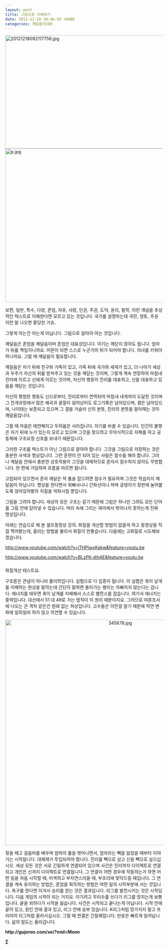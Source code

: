 ```yaml
---
layout: post
title: 그림으로 이해하기
date: 2012-12-18 10:46:58 +0900
categories: 깨달음의대화
---
```

 <img alt="20121218092117756.jpg" src="assets/attach/images/198/857/299/20121218092117756.jpg" width="550" height="361" />



 <img alt="p.jpg" src="assets/attach/images/198/857/299/p.jpg" width="600" height="491" />





 보편, 일반, 특수, 다양, 존엄, 자유, 사랑, 인권, 주권, 도덕, 윤리, 철학, 이런 개념을 추상적인 텍스트로 이해한다면 모르고 있는 것입니다. 국가를 설명하는데 국민, 영토, 주권 이런 말 나오면 황당한 거죠. 

 그렇게 아는건 아는게 아닙니다. 그림으로 알아야 아는 것입니다. 

 깨달음은 존엄을 깨달음이며 존엄은 대표성입니다. 아기는 깨닫지 않아도 됩니다. 엄마가 뒤를 책임지니까요. 어른이 되면 스스로 누군가의 뒤가 되어야 합니다. 자녀를 키워야 하니까요. 그럴 때 깨달음이 필요합니다. 

 깨달음은 자기 뒤에 친구와 가족이 있고, 가족 뒤에 국가와 세계가 있고, 더 나아가 세상과 우주가 자신의 뒤를 받쳐주고 있는 것을 깨닫는 것이며, 그렇게 계속 연장하여 마침내 진리에 이르고 신에게 이르는 것이며, 자신의 행동이 진리를 대표하고, 신을 대표하고 있음을 깨닫는 것입니다. 

 자신의 평범한 행동도 신으로부터, 진리로부터 연역되어 마침내 내게까지 도달한 것이며 그 전개과정에서 많은 왜곡과 굴절이 일어났어도 로그기록은 남아있으며, 결은 남아있으며, 나이테는 보존되고 있으며 그 결을 거슬러 신의 본뜻, 진리의 본뜻을 알아채는 것이 깨달음입니다. 

 그럴 때 마음은 태연해지고 두려움은 사라집니다. 자기를 바꿀 수 있습니다. 인간의 불행은 자기 뒤에 누가 있는지 모르고 있으며 그것을 찾으려고 무의식적으로 자해를 하고 공동체에 구조요청 신호를 보내기 때문입니다. 

 그러한 구조를 텍스트가 아닌 그림으로 알아야 합니다. 그것을 그림으로 저장하는 것은 충분한 사색과 명상입니다. 그런 훈련이 안 되어 있는 사람은 점수를 해야 합니다. 그러나 깨달음 안에서 충분한 상호작용이 그것을 대체하므로 혼자서 점수하지 않아도 무방합니다. 한 편에 가담하여 흐름을 따르면 됩니다. 

 고립되어 있으면서 혼자 깨달은 척 폼을 잡으려면 점수가 필요하며 그것은 학습이지 깨달음이 아닙니다. 명상을 한다면서 위빠사나니 간화선이니 하며 궁뎅이가 장판에 눌어붙도록 앉아있어봤자 치질을 악화시킬 뿐입니다. 

 그림을 그려야 합니다. 세상의 모든 구조는 같기 때문에 그림은 하나만 그려도 모든 단어를 그림 안에 담아낼 수 있습니다. 머리 속에 그리는 재미에서 벗어나지 못하는게 진짜 명상입니다. 

 아래는 연습으로 해 본 셀프동영상 강의. 화질을 개선할 방법이 없을까 하고 동영상을 직접 찍어봤는데, 올리는 방법을 몰라서 화질이 안좋습니다. 다음에는 고화질로 시도해보겠습니다. 



<http://www.youtube.com/watch?v=lTHPiwxKakw&feature=youtu.be>



<http://www.youtube.com/watch?v=BLzPK-dihAE&feature=youtu.be>





 ###


  




화질개선 테스트요. 



구조론은 관념이 아니라 물리학입니다. 실험으로 다 입증이 됩니다. 이 실험은 축이 날개를 지배하는 현상을 말하는데 간단히 말하면 돌아가는 팽이는 자빠지지 않는다는 겁니다. 에너지를 태우면 축이 날개를 지배해서 스스로 밸런스를 잡습니다. 여기서 에너지는 중력입니다. 대선에서 51 대 49로 가는 법칙이 이 원리 때문이지요. 그러므로 여론조사에 나오는 큰 격차 같은건 원래 없는 허상입니다. 고수들은 이런걸 알기 때문에 작연 변화에 일희일비 하지 않고 의연할 수 있습니다. 



<p align="center">
  <a href="?mid=Moon"><img alt="345678.jpg" src="assets/attach/images/198/187/283/345678.jpg" width="720" ?/> <br /></a> 
  
  <p>
  </p> 젖을 떼고 걸음마를 배우며 엄마의 품을 벗어나면서, 엄마라는 빽을 잃었을 때부터 이야기는 시작됩니다. 대체재가 투입되어야 합니다. 진리를 빽으로 삼고 신을 빽으로 삼으십시오. 세상 모든 것은 서로 긴밀하게 연결되어 있으며 사건은 진리까지 다이렉트로 연결되고 개인은 신까지 다이렉트로 연결됩니다. 그 연결이 어떤 경우에 작동하는가 하면 어떤 일을 처음 시작할 때, 어색하고 부자연스러울 때, 부조리에 맞닥드릴 때입니다. 그 연결을 계속 유지하는 방법은, 존엄을 획득하는 방법은 어떤 일의 시작부분에 서는 것입니다. 축구를 한다면 이겨서 승리를 얻는 것은 결과입니다. 리그를 발전시키는 것은 시작입니다. 다음 게임의 시작이 되는 거지요. 이기려고 무리수를 쓰다가 리그를 망치는게 보통입니다. 끝을 꾀하다가 시작을 잃습니다. 사건은 시작되고 끝나는게 아닙니다. 시작 안에 끝이 있고, 원인 안에 결과 있고, 리그 안에 승부 있습니다. K리그처럼 망가지지 말고 프리미어 리그처럼 올라서십시오. 그럴 때 연결은 긴밀해집니다. 반응은 빠르게 일어납니다. 삶의 밀도는 올라갑니다. 
  
  <p>
  </p>
  
  <p>
  </p>
  
  <p>
  </p>
  
  <p>
    <b>http://gujoron.com/xe/?mid=Moon </b><br />
  </p>
  
  <p>
    <b>∑</b> <br /><br />
  </p>
  
  <p>
  </p>
  
  <p>
  </p>
  
  <p>
  </p>
  
  <p>
  </p>
  
  <p>
  </p>
  
  <p>
  </p>
  
  <p>
  </p>
  
  <p>
  </p>
  
  <p>
  </p>
  
  <p>
  </p>
  
  <p>
  </p>
</p>
